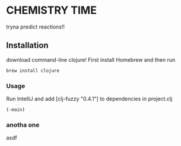 # CHEMISTRY TIME

tryna predict reactions!!

## Installation

download command-line clojure! First install Homebrew and then run 

```bash
brew install clojure
```

### Usage

Run IntelliJ and add [clj-fuzzy "0.4.1"] to dependencies in project.clj

```bash
(-main)
```

### anotha one

asdf

